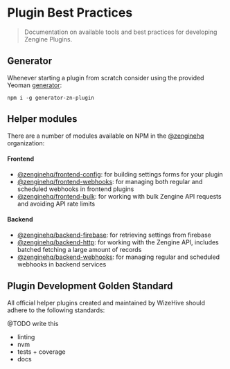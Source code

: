 # Plugin Best Practices

> Documentation on available tools and best practices for developing Zengine Plugins.

## Generator

Whenever starting a plugin from scratch consider using the provided Yeoman [generator](https://github.com/Wizehive/generator-zn-plugin): 

```shell
npm i -g generator-zn-plugin
```

## Helper modules

There are a number of modules available on NPM in the [@zenginehq](https://www.npmjs.com/org/zenginehq) organization:

#### Frontend

- [@zenginehq/frontend-config](https://www.npmjs.com/package/@zenginehq/frontend-config): for building settings forms for your plugin
- [@zenginehq/frontend-webhooks](https://www.npmjs.com/package/@zenginehq/frontend-webhooks): for managing both regular and scheduled webhooks in frontend plugins
- [@zenginehq/frontend-bulk](https://www.npmjs.com/package/@zenginehq/frontend-bulk): for working with bulk Zengine API requests and avoiding API rate limits

#### Backend

- [@zenginehq/backend-firebase](https://www.npmjs.com/package/@zenginehq/backend-firebase): for retrieving settings from firebase
- [@zenginehq/backend-http](https://www.npmjs.com/package/@zenginehq/backend-http): for working with the Zengine API, includes batched fetching a large amount of records
- [@zenginehq/backend-webhooks](https://www.npmjs.com/package/@zenginehq/backend-webhooks): for managing regular and scheduled webhooks in backend services

## Plugin Development Golden Standard

All official helper plugins created and maintained by WizeHive should adhere to the following standards:

@TODO write this
- linting
- nvm
- tests + coverage
- docs
